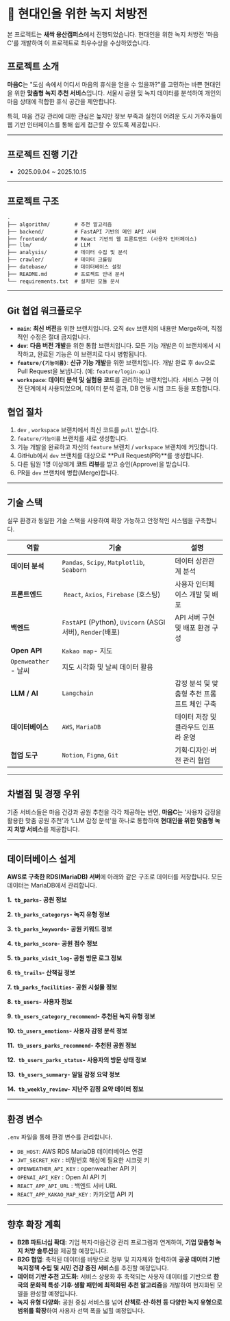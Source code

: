 # **💊 현대인을 위한 녹지 처방전**
본 프로젝트는 **새싹 용산캠퍼스**에서 진행되었습니다. 현대인을 위한 녹지 처방전 '마음C'를 개발하여 이 프로젝트로 최우수상을 수상하였습니다.

## **프로젝트 소개**

**마음C**는 "도심 속에서 어디서 마음의 휴식을 얻을 수 있을까?"를 고민하는 바쁜 현대인을 위한 **맞춤형 녹지 추천 서비스**입니다.  서울시 공원 및 녹지 데이터를 분석하여 개인의 마음 상태에 적합한 휴식 공간을 제안합니다.

특히, 마음 건강 관리에 대한 관심은 높지만 정보 부족과 실천이 어려운 도시 거주자들이 웹 기반 인터페이스를 통해 쉽게 접근할 수 있도록 제공합니다.

---

## 프로젝트 진행 기간

- 2025.09.04 ~ 2025.10.15

---

## **프로젝트 구조**

```
.
├── algorithm/        # 추천 알고리즘
├── backend/          # FastAPI 기반의 메인 API 서버
├── frontend/         # React 기반의 웹 프론트엔드 (사용자 인터페이스)
├── llm/              # LLM 
├── analysis/         # 데이터 수집 및 분석
├── crawler/          # 데이터 크롤링
├── datebase/         # 데이터베이스 설정
├── README.md         # 프로젝트 안내 문서
└── requirements.txt  # 설치된 모듈 문서
```

---

## **Git 협업 워크플로우**

- **`main`**: **최신 버전**을 위한 브랜치입니다. 오직 `dev` 브랜치의 내용만 Merge하며, 직접적인 수정은 절대 금지합니다.
- **`dev`**: **다음 버전 개발**을 위한 통합 브랜치입니다. 모든 기능 개발은 이 브랜치에서 시작하고, 완료된 기능은 이 브랜치로 다시 병합됩니다.
- **`feature/{기능이름}`**: **신규 기능 개발**을 위한 브랜치입니다. 개발 완료 후 `dev`으로 Pull Request을 보냅니다. (예: `feature/login-api`)
- **`workspace`**: **데이터 분석 및 실험용 코드**를 관리하는 브랜치입니다. 서비스 구현 이전 단계에서 사용되었으며, 데이터 분석 결과, DB 연동 시범 코드 등을 포함합니다.

## **협업 절차**

1. `dev` , `workspace` 브랜치에서 최신 코드를 `pull` 받습니다.
2. `feature/기능이름` 브랜치를 새로 생성합니다. 
3. 기능 개발을 완료하고 자신의 `feature` 브랜치 / `workspace` 브랜치에 커밋합니다.
4. GitHub에서 `dev` 브랜치를 대상으로 **Pull Request(PR)**를 생성합니다.
5. 다른 팀원 1명 이상에게 **코드 리뷰**를 받고 승인(Approve)을 받습니다.
6. PR을 `dev` 브랜치에 병합(Merge)합니다.

---

## **기술 스택**

실무 환경과 동일한 기술 스택을 사용하여 확장 가능하고 안정적인 시스템을 구축합니다.

| **역할** | **기술** | 설명 |
| --- | --- | --- |
| **데이터 분석** | `Pandas`,  `Scipy`, `Matplotlib`, `Seaborn` | 데이터 상관관계 분석 |
| **프론트엔드** |  `React`, `Axios`, `Firebase` (호스팅) | 사용자 인터페이스 개발 및 배포 |
| **백엔드** | `FastAPI` (Python), `Uvicorn` (ASGI 서버), `Render`(배포) | API 서버 구현 및 배포 환경 구성 |
| **Open API** | `Kakao map`- 지도
`Openweather` - 날씨 | 지도 시각화 및 날씨 데이터 활용 |
| **LLM / AI** | `Langchain`  | 감정 분석 및 맞춤형 추천 프롬프트 체인 구축 |
| **데이터베이스** | `AWS`, `MariaDB` | 데이터 저장 및 클라우드 인프라 운영 |
| **협업 도구** | `Notion`, `Figma`, `Git` | 기획·디자인·버전 관리 협업 |

---

## **차별점 및 경쟁 우위**

기존 서비스들은 마음 건강과 공원 추천을 각각 제공하는 반면, **마음C**는 '사용자 감정을 활용한 맞춤 공원 추천’과 ‘LLM 감정 분석'을 하나로 통합하여 **현대인을 위한 맞춤형 녹지 처방 서비스**를 제공합니다.

---

## **데이터베이스 설계**

**AWS로 구축한 RDS(MariaDB) 서버**에 아래와 같은 구조로 데이터를 저장합니다. 모든 데이터는 MariaDB에서 관리합니다.

**1.  `tb_parks`- 공원 정보**

**2. `tb_parks_categorys`- 녹지 유형 정보**

**3. `tb_parks_keywords`- 공원 키워드 정보**

**4. `tb_parks_score`- 공원 점수 정보**

**5. `tb_parks_visit_log`- 공원 방문 로그 정보**

**6. `tb_trails`-  산책길 정보**

**7. `tb_parks_facilities`- 공원 시설물 정보** 

**8. `tb_users`- 사용자 정보**

**9. `tb_users_category_recommend`- 추천된 녹지 유형 정보**

**10. `tb_users_emotions`- 사용자 감정 분석 정보**

**11.  `tb_users_parks_recommend`- 추천된 공원 정보**

**12.  `tb_users_parks_status`- 사용자의 방문 상태 정보**

**13.  `tb_users_summary`- 일일 감정 요약 정보**

**14.  `tb_weekly_review`- 지난주 감정 요약 데이터 정보**

---

## **환경 변수**

`.env` 파일을 통해 환경 변수를 관리합니다. 

- `DB_HOST`: AWS RDS MariaDB 데이터베이스 연결
- `JWT_SECRET_KEY` : 비밀번호 해싱에 필요한 시크릿 키
- `OPENWEATHER_API_KEY` : openweather API 키
- `OPENAI_API_KEY` : Open AI API 키
- `REACT_APP_API_URL` : 백엔드 서버 URL
- `REACT_APP_KAKAO_MAP_KEY` : 카카오맵 API 키

---

## **향후 확장 계획**

- **B2B 파트너십 확대:** 기업 복지·마음건강 관리 프로그램과 연계하여, **기업 맞춤형 녹지 처방 솔루션**을 제공할 예정입니다.
- **B2G 협업**: 축적된 데이터를 바탕으로 정부 및 지자체와 협력하여 **공공 데이터 기반 녹지정책 수립 및 시민 건강 증진 서비스**를 추진할 예정입니다.
- **데이터 기반 추천 고도화:** 서비스 상용화 후 축적되는 사용자 데이터를 기반으로 **한국의 문화적 특성·기후·생활 패턴에 최적화된 추천 알고리즘**을 개발하여 현지화된 모델을 완성할 예정입니다.
- **녹지 유형 다양화:** 공원 중심 서비스를 넘어 **산책로·산·하천 등 다양한 녹지 유형으로 범위를 확장**하여 사용자 선택 폭을 넓힐 예정입니다.